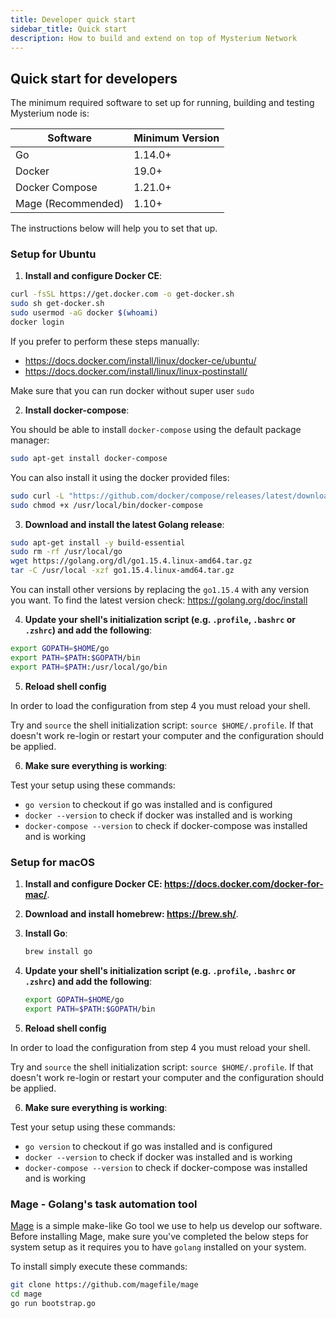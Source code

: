 ```yaml
---
title: Developer quick start
sidebar_title: Quick start
description: How to build and extend on top of Mysterium Network
---
```


## Quick start for developers

The minimum required software to set up for running, building and testing Mysterium node is:

| Software           | Minimum Version |
|--------------------|-----------------|
| Go                 | 1.14.0+         |
| Docker             | 19.0+           |
| Docker Compose     | 1.21.0+         |
| Mage (Recommended) | 1.10+           |


The instructions below will help you to set that up.


### Setup for Ubuntu

1. **Install and configure Docker CE**:


```sh
curl -fsSL https://get.docker.com -o get-docker.sh
sudo sh get-docker.sh
sudo usermod -aG docker $(whoami)
docker login
```


If you prefer to perform these steps manually: 
* https://docs.docker.com/install/linux/docker-ce/ubuntu/
* https://docs.docker.com/install/linux/linux-postinstall/

Make sure that you can run docker without super user `sudo`

2. **Install docker-compose**:

You should be able to install `docker-compose` using the default package manager:
```sh
sudo apt-get install docker-compose
```

You can also install it using the docker provided files:

```sh
sudo curl -L "https://github.com/docker/compose/releases/latest/download/docker-compose-$(uname -s)-$(uname -m)" -o /usr/local/bin/docker-compose
sudo chmod +x /usr/local/bin/docker-compose
```

3. **Download and install the latest Golang release**:

```sh
sudo apt-get install -y build-essential
sudo rm -rf /usr/local/go
wget https://golang.org/dl/go1.15.4.linux-amd64.tar.gz
tar -C /usr/local -xzf go1.15.4.linux-amd64.tar.gz
```

You can install other versions by replacing the `go1.15.4` with any version you want.
To find the latest version check: https://golang.org/doc/install

4. **Update your shell's initialization script (e.g. `.profile`, `.bashrc` or `.zshrc`) and add the following**:

 ```sh
export GOPATH=$HOME/go
export PATH=$PATH:$GOPATH/bin
export PATH=$PATH:/usr/local/go/bin
```

5. **Reload shell config**

In order to load the configuration from step 4 you must reload your shell.

Try and `source` the shell initialization script: `source $HOME/.profile`.
If that doesn't work re-login or restart your computer and the configuration should be applied.

6. **Make sure everything is working**:

Test your setup using these commands:
* `go version` to checkout if go was installed and is configured
* `docker --version` to check if docker was installed and is working
* `docker-compose --version` to check if docker-compose was installed and is working


### Setup for macOS 

1. **Install and configure Docker CE: https://docs.docker.com/docker-for-mac/**.

2. **Download and install homebrew: https://brew.sh/**.

3. **Install Go**:
    ```sh
    brew install go
    ```
4. **Update your shell's initialization script (e.g. `.profile`, `.bashrc` or `.zshrc`) and add the following**:

    ```sh
    export GOPATH=$HOME/go
    export PATH=$PATH:$GOPATH/bin
    ```

5. **Reload shell config**

In order to load the configuration from step 4 you must reload your shell.

Try and `source` the shell initialization script: `source $HOME/.profile`.
If that doesn't work re-login or restart your computer and the configuration should be applied.

6. **Make sure everything is working**:

Test your setup using these commands:
* `go version` to checkout if go was installed and is configured
* `docker --version` to check if docker was installed and is working
* `docker-compose --version` to check if docker-compose was installed and is working

### Mage - Golang's task automation tool

[Mage](https://github.com/magefile/mage) is a simple make-like Go tool we use to help us develop our software.
Before installing Mage, make sure you've completed the below steps for system setup
as it requires you to have `golang` installed on your system.

To install simply execute these commands:

```sh
git clone https://github.com/magefile/mage
cd mage
go run bootstrap.go
```
